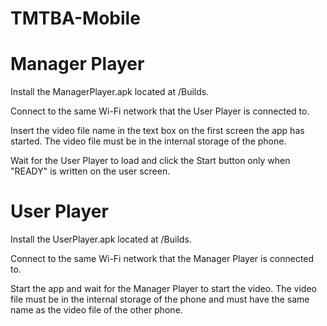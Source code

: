 # TMTBA-Mobile

# Manager Player
Install the ManagerPlayer.apk located at /Builds.

Connect to the same Wi-Fi network that the User Player is connected to.

Insert the video file name in the text box on the first screen the app has started. The video file must be in the internal storage of the phone.

Wait for the User Player to load and click the Start button only when "READY" is written on the user screen.

# User Player
Install the UserPlayer.apk located at /Builds.

Connect to the same Wi-Fi network that the Manager Player is connected to.

Start the app and wait for the Manager Player to start the video. The video file must be in the internal storage of the phone and must have the same name as the video file of the other phone.
